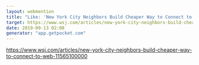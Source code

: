 ```yaml
---
layout: webmention
title: "Like: 'New York City Neighbors Build Cheaper Way to Connect to Web'"
target: https://www.wsj.com/articles/new-york-city-neighbors-build-cheaper-way-to-connect-to-web-11565100000
date: 2019-09-13 02:08
generator: "app.getpocket.com"
---
```


https://www.wsj.com/articles/new-york-city-neighbors-build-cheaper-way-to-connect-to-web-11565100000